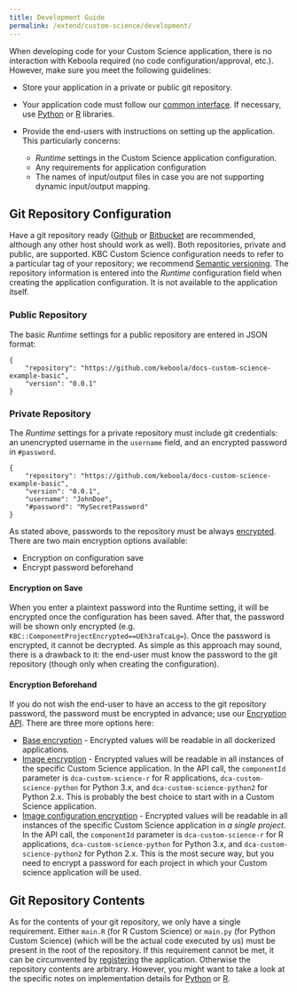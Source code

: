```yaml
---
title: Development Guide
permalink: /extend/custom-science/development/
---
```


When developing code for your Custom Science application, there is no interaction with Keboola required (no code configuration/approval, etc.). 
However, make sure you meet the following guidelines:

- Store your application in a private or public git repository.
- Your application code must follow our [common interface](/common-interface). If necessary, use [Python](/extend/custom-science/python/) or [R](/extend/custom-science/r) libraries. 
- Provide the end-users with instructions on setting up the application. This particularly concerns:
 
  - *Runtime* settings in the Custom Science application configuration.
  - Any requirements for application configuration
  - The names of input/output files in case you are not supporting dynamic input/output mapping.

## Git Repository Configuration
Have a git repository ready ([Github](https://github.com/) or [Bitbucket](https://bitbucket.org/) are recommended, although any other host should work as well). 
Both repositories, private and public, are supported. KBC Custom Science configuration needs to refer to a particular tag of your repository; 
we recommend [Semantic versioning](http://semver.org/). The repository information is entered into the *Runtime* configuration field when creating the application configuration. 
It is not available to the application itself. 

### Public Repository
The basic *Runtime* settings for a public repository are entered in JSON format: 

	{
		"repository": "https://github.com/keboola/docs-custom-science-example-basic",
		"version": "0.0.1"
	}
    

### Private Repository
The *Runtime* settings for a private repository must include git credentials: an unencrypted username in the
`username` field, and an encrypted password in `#password`. 

	{
        "repository": "https://github.com/keboola/docs-custom-science-example-basic",
        "version": "0.0.1",
        "username": "JohnDoe",
        "#password": "MySecretPassword"
	}

As stated above, passwords to the repository must be always [encrypted](/architecture/encryption/). There are two main encryption options available:

- Encryption on configuration save
- Encrypt password beforehand

#### Encryption on Save
When you enter a plaintext password into the Runtime setting, it will be encrypted once the configuration has been saved. After that,
the password will be shown only encrypted (e.g. `KBC::ComponentProjectEncrypted==UEh3raTcaLg=`). Once the password is encrypted, it cannot be 
decrypted. As simple as this approach may sound, there is a drawback to it: the end-user must know the password to the git repository (though only when creating the configuration).
  
#### Encryption Beforehand
If you do not wish the end-user to have an access to the git repository password, the password must be encrypted in advance; use our 
[Encryption API](/architecture/encryption/). There are three more options here:

- [Base encryption](/architecture/encryption/#base-encryption) - Encrypted values will be readable in all dockerized applications.
- [Image encryption](/architecture/encryption/#image-encryption) - Encrypted values will be readable in all instances of the specific Custom Science application.
 In the API call, the `componentId` parameter is `dca-custom-science-r` for R applications, `dca-custom-science-python` for Python 3.x, and `dca-custom-science-python2` 
for Python 2.x. This is probably the best choice to start with in a Custom Science application.  
- [Image configuration encryption](/architecture/encryption/#image-configuration-encryption) - Encrypted values will be readable in all instances of the 
specific Custom Science application in *a single project*.
 In the API call, the `componentId` parameter is `dca-custom-science-r` for R applications, `dca-custom-science-python` for Python 3.x, and `dca-custom-science-python2` 
for Python 2.x. This is the most secure way, but you need to encrypt a password for each project in which your Custom science application will be used.

## Git Repository Contents
As for the contents of your git repository, we only have a single requirement. Either `main.R` (for R Custom Science) or `main.py` (for Python Custom Science) (which will be the actual code executed by us) must be present in the root of the repository. If this requirement cannot be met, it can be circumvented by [registering](/registration/) the application. 
Otherwise the repository contents are arbitrary.
However, you might want to take a look at the specific notes on implementation details for [Python](/extend/custom-science/python/) or [R](/extend/custom-science/r).

